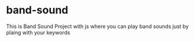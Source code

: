 # band-sound
This is Band Sound Project with js where you can play band sounds just by plaing with your keywords
